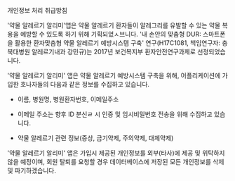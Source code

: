 개인정보 처리 취급방침

'약물 알레르기 알리미'앱은 약물 알레르기 환자들이 알레그리를 유발할 수 있는 약물 복용을 예방할 수 있도록 하기 위해 기획되었ㅅ브니다. '내 손안의 맞춤형 DUR: 스마트폰을 활용한 환자맞춤형 약물 알레르기 예방시스템 구축' 연구(H17C1081, 책임연구자: 충북대병원 알레르기내과 강민규)는 2017년 보건복지부 환자안전연구과제로 선정되었습니다.

'약물 알레르기 알리미' 앱은 약물 알레르기 예방시스템 구축을 위해, 어플리케이션에 가입한 호나자들의 다음과 같은 정보를 수집하고 있습니다.

- 이름, 병원명, 병원환자번호, 이메일주소
* 이메일 주소는 향후 ID 분신ㄹ 시 인증 및 임시비밀번호 전송을 위해 수집하고 있습니다.

- 약물 알레르기 관련 정보(증상, 금기약제, 주의약제, 대체약제)

'약물 알레르기 알리미' 앱은 가입시 제공된 개인정보를 외부(타사)에 제공 및 위탁하지 않을 예정이며, 회원 탈퇴를 요청할 경우 데이터베이스에 저장된 모든 개인정보를 삭제 및 파기하겠습니다.
